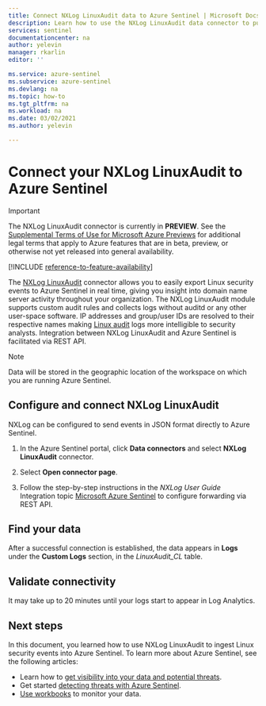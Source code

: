```yaml
---
title: Connect NXLog LinuxAudit data to Azure Sentinel | Microsoft Docs
description: Learn how to use the NXLog LinuxAudit data connector to pull LinuxAudit logs into Azure Sentinel. View LinuxAudit data in workbooks, create alerts, and improve investigation.
services: sentinel
documentationcenter: na
author: yelevin
manager: rkarlin
editor: ''

ms.service: azure-sentinel
ms.subservice: azure-sentinel
ms.devlang: na
ms.topic: how-to
ms.tgt_pltfrm: na
ms.workload: na
ms.date: 03/02/2021
ms.author: yelevin

---
```

# Connect your NXLog LinuxAudit to Azure Sentinel

> [!IMPORTANT]
> The NXLog LinuxAudit connector is currently in **PREVIEW**. See the [Supplemental Terms of Use for Microsoft Azure Previews](https://azure.microsoft.com/support/legal/preview-supplemental-terms/) for additional legal terms that apply to Azure features that are in beta, preview, or otherwise not yet released into general availability.

[!INCLUDE [reference-to-feature-availability](includes/reference-to-feature-availability.md)]

The [NXLog LinuxAudit](https://nxlog.co/documentation/nxlog-user-guide/im_linuxaudit.html) connector allows you to easily export Linux security events to Azure Sentinel in real time, giving you insight into domain name server activity throughout your organization. The NXLog LinuxAudit module supports custom audit rules and collects logs without auditd or any other user-space software. IP addresses and group/user IDs are resolved to their respective names making [Linux audit](https://nxlog.co/documentation/nxlog-user-guide/linux-audit.html) logs more intelligible to security analysts. Integration between NXLog LinuxAudit and Azure Sentinel is facilitated via REST API.

> [!NOTE]
> Data will be stored in the geographic location of the workspace on which you are running Azure Sentinel.

## Configure and connect NXLog LinuxAudit

NXLog can be configured to send events in JSON format directly to Azure Sentinel.

1. In the Azure Sentinel portal, click **Data connectors** and select **NXLog LinuxAudit** connector.

1. Select **Open connector page**.

1. Follow the step-by-step instructions in the *NXLog User Guide* Integration topic [Microsoft Azure Sentinel](https://nxlog.co/documentation/nxlog-user-guide/sentinel.html) to configure forwarding via REST API.

## Find your data

After a successful connection is established, the data appears in **Logs** under the  **Custom Logs** section, in the *LinuxAudit_CL* table.

## Validate connectivity

It may take up to 20 minutes until your logs start to appear in Log Analytics.

## Next steps

In this document, you learned how to use NXLog LinuxAudit to ingest Linux security events into Azure Sentinel. To learn more about Azure Sentinel, see the following articles:

- Learn how to [get visibility into your data and potential threats](get-visibility.md).
- Get started [detecting threats with Azure Sentinel](detect-threats-built-in.md).
- [Use workbooks](tutorial-monitor-your-data.md) to monitor your data.
